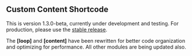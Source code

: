 ## Custom Content Shortcode

This is version 1.3.0-beta, currently under development and testing. For production, please use the [stable release](http://wordpress.org/plugins/custom-content-shortcode/).

The **[loop]** and **[content]** have been rewritten for better code organization and optimizing for performance. All other modules are being updated also.
